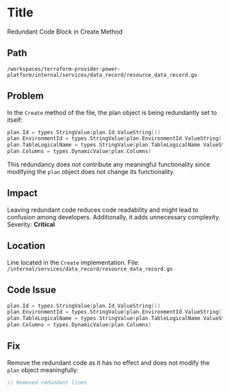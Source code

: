 # Title

Redundant Code Block in Create Method

## Path

`/workspaces/terraform-provider-power-platform/internal/services/data_record/resource_data_record.go`

## Problem

In the `Create` method of the file, the plan object is being redundantly set to itself:

```go
plan.Id = types.StringValue(plan.Id.ValueString())
plan.EnvironmentId = types.StringValue(plan.EnvironmentId.ValueString())
plan.TableLogicalName = types.StringValue(plan.TableLogicalName.ValueString())
plan.Columns = types.DynamicValue(plan.Columns)
```

This redundancy does not contribute any meaningful functionality since modifying the `plan` object does not change its functionality.

## Impact

Leaving redundant code reduces code readability and might lead to confusion among developers. Additionally, it adds unnecessary complexity. Severity: **Critical**

## Location

Line located in the `Create` implementation.
File: `/internal/services/data_record/resource_data_record.go`

## Code Issue

```go
plan.Id = types.StringValue(plan.Id.ValueString())
plan.EnvironmentId = types.StringValue(plan.EnvironmentId.ValueString())
plan.TableLogicalName = types.StringValue(plan.TableLogicalName.ValueString())
plan.Columns = types.DynamicValue(plan.Columns)
```

## Fix

Remove the redundant code as it has no effect and does not modify the `plan` object meaningfully:

```go
// Removed redundant lines
```